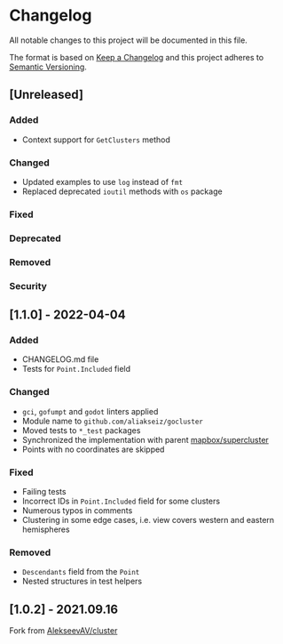 # Changelog
All notable changes to this project will be documented in this file.

The format is based on [Keep a Changelog](http://keepachangelog.com/en/1.0.0/)
and this project adheres to [Semantic Versioning](http://semver.org/spec/v2.0.0.html).

## [Unreleased]

### Added
- Context support for `GetClusters` method

### Changed
- Updated examples to use `log` instead of `fmt`
- Replaced deprecated `ioutil` methods with `os` package

### Fixed

### Deprecated

### Removed

### Security

## [1.1.0] - 2022-04-04

### Added
- CHANGELOG.md file
- Tests for `Point.Included` field

### Changed
- `gci`, `gofumpt` and `godot` linters applied
- Module name to `github.com/aliakseiz/gocluster`
- Moved tests to `*_test` packages
- Synchronized the implementation with parent [mapbox/supercluster](https://github.com/mapbox/supercluster/blob/main/index.js)
- Points with no coordinates are skipped

### Fixed
- Failing tests
- Incorrect IDs in `Point.Included` field for some clusters 
- Numerous typos in comments
- Clustering in some edge cases, i.e. view covers western and eastern hemispheres

### Removed
- `Descendants` field from the `Point`
- Nested structures in test helpers

## [1.0.2] - 2021.09.16
Fork from [AlekseevAV/cluster](https://github.com/AlekseevAV/cluster)